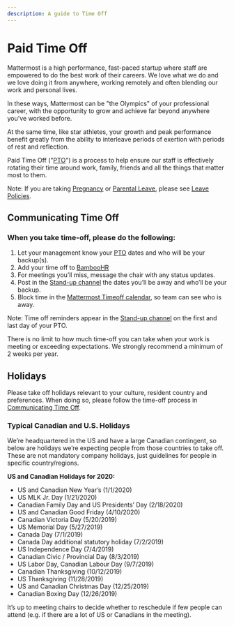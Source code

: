```yaml
---
description: A guide to Time Off
---
```


# Paid Time Off

Mattermost is a high performance, fast-paced startup where staff are empowered to do the best work of their careers. We love what we do and we love doing it from anywhere, working remotely and often blending our work and personal lives. 

In these ways, Mattermost can be "the Olympics" of your professional career, with the opportunity to grow and achieve far beyond anywhere you've worked before. 

At the same time, like star athletes, your growth and peak performance benefit greatly from the ability to interleave periods of exertion with periods of rest and reflection. 

Paid Time Off \("[PTO](../../../company/about-mattermost/list-of-terms.md#pto-or-paid-time-off)"\) is a process to help ensure our staff is effectively rotating their time around work, family, friends and all the things that matter most to them.

Note: If you are taking [Pregnancy](leaves-of-absence/pregnancy-leave.md) or [Parental Leave](leaves-of-absence/pregnancy-leave.md), please see [Leave Policies](leaves-of-absence/). 

## **Communicating Time Off**

### When you take time-off, please do the following:

1. Let your management know your [PTO](../../../company/about-mattermost/list-of-terms.md#pto-or-paid-time-off) dates and who will be your backup\(s\). 
2. Add your time off to [BambooHR ](https://mattermost.bamboohr.com/)
3. For meetings you’ll miss, message the chair with any status updates.
4. Post in the [Stand-up channel](https://community.mattermost.com/private-core/channels/stand-up) the dates you’ll be away and who’ll be your backup.
5. Block time in the [Mattermost Timeoff calendar](https://calendar.google.com/calendar/embed?src=mattermost.com_mg3nulgf6e70e50ohlq2rrkcnc%40group.calendar.google.com&ctz=America%2FLos_Angeles), so team can see who is away.

Note: Time off reminders appear in the [Stand-up channel](https://community.mattermost.com/private-core/channels/stand-up) on the first and last day of your PTO. 

There is no limit to how much time-off you can take when your work is meeting or exceeding expectations. We strongly recommend a minimum of 2 weeks per year.

## Holidays

Please take off holidays relevant to your culture, resident country and preferences. When doing so, please follow the time-off process in [Communicating Time Off](paid-time-off.md#communicating-time-off).

### Typical Canadian and U.S. Holidays

We’re headquartered in the US and have a large Canadian contingent, so below are holidays we’re expecting people from those countries to take off. These are not mandatory company holidays, just guidelines for people in specific country/regions. 

**US and Canadian Holidays for 2020:**

* US and Canadian New Year’s \(1/1/2020\)
* US MLK Jr. Day \(1/21/2020\)
* Canadian Family Day and US Presidents’ Day \(2/18/2020\)
* US and Canadian Good Friday \(4/10/2020\)
* Canadian Victoria Day \(5/20/2019\)
* US Memorial Day \(5/27/2019\)
* Canada Day \(7/1/2019\)
* Canada Day additional statutory holiday \(7/2/2019\)
* US Independence Day \(7/4/2019\)
* Canadian Civic / Provincial Day \(8/3/2019\)
* US Labor Day, Canadian Labour Day \(9/7/2019\)
* Canadian Thanksgiving \(10/12/2019\)
* US Thanksgiving \(11/28/2019\)
* US and Canadian Christmas Day \(12/25/2019\)
* Canadian Boxing Day \(12/26/2019\)

It’s up to meeting chairs to decide whether to reschedule if few people can attend \(e.g. if there are a lot of US or Canadians in the meeting\).  


